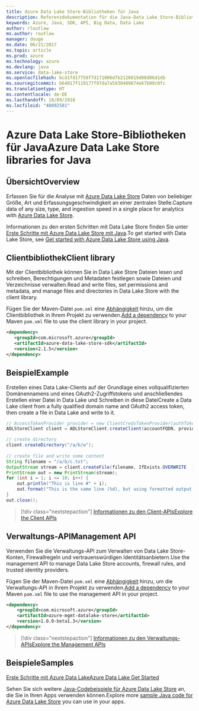 ```yaml
---
title: Azure Data Lake Store-Bibliotheken für Java
description: Referenzdokumentation für die Java-Data Lake Store-Bibliotheken
keywords: Azure, Java, SDK, API, Big Data, Data Lake
author: rloutlaw
ms.author: routlaw
manager: douge
ms.date: 06/21/2017
ms.topic: article
ms.prod: azure
ms.technology: azure
ms.devlang: java
ms.service: data-lake-store
ms.openlocfilehash: bcd1fd17759f7d171006d7b2126019d00d06d1db
ms.sourcegitcommit: b64017f119177f97da7a5930489874e67b09c0fc
ms.translationtype: HT
ms.contentlocale: de-DE
ms.lasthandoff: 10/09/2018
ms.locfileid: "48892581"
---
```

# <a name="azure-data-lake-store-libraries-for-java"></a><span data-ttu-id="5cd76-104">Azure Data Lake Store-Bibliotheken für Java</span><span class="sxs-lookup"><span data-stu-id="5cd76-104">Azure Data Lake Store libraries for Java</span></span>

## <a name="overview"></a><span data-ttu-id="5cd76-105">Übersicht</span><span class="sxs-lookup"><span data-stu-id="5cd76-105">Overview</span></span>

<span data-ttu-id="5cd76-106">Erfassen Sie für die Analyse mit [Azure Data Lake Store](/azure/data-lake-store/data-lake-store-overview) Daten von beliebiger Größe, Art und Erfassungsgeschwindigkeit an einer zentralen Stelle.</span><span class="sxs-lookup"><span data-stu-id="5cd76-106">Capture data of any size, type, and ingestion speed in a single place for analytics with [Azure Data Lake Store](/azure/data-lake-store/data-lake-store-overview).</span></span>

<span data-ttu-id="5cd76-107">Informationen zu den ersten Schritten mit Data Lake Store finden Sie unter [Erste Schritte mit Azure Data Lake Store mit Java](/azure/data-lake-store/data-lake-store-get-started-java-sdk).</span><span class="sxs-lookup"><span data-stu-id="5cd76-107">To get started with Data Lake Store, see [Get started with Azure Data Lake Store using Java](/azure/data-lake-store/data-lake-store-get-started-java-sdk).</span></span>


## <a name="client-library"></a><span data-ttu-id="5cd76-108">Clientbibliothek</span><span class="sxs-lookup"><span data-stu-id="5cd76-108">Client library</span></span>

<span data-ttu-id="5cd76-109">Mit der Clientbibliothek können Sie in Data Lake Store Dateien lesen und schreiben, Berechtigungen und Metadaten festlegen sowie Dateien und Verzeichnisse verwalten.</span><span class="sxs-lookup"><span data-stu-id="5cd76-109">Read and write files, set permissions and metadata, and manage files and directories in Data Lake Store with the client library.</span></span>

<span data-ttu-id="5cd76-110">Fügen Sie der Maven-Datei `pom.xml` eine [Abhängigkeit](https://maven.apache.org/guides/getting-started/index.html#How_do_I_use_external_dependencies) hinzu, um die Clientbibliothek in Ihrem Projekt zu verwenden.</span><span class="sxs-lookup"><span data-stu-id="5cd76-110">[Add a dependency](https://maven.apache.org/guides/getting-started/index.html#How_do_I_use_external_dependencies) to your Maven `pom.xml` file to use the client library in your project.</span></span>

```XML
<dependency>
   <groupId>com.microsoft.azure</groupId>
   <artifactId>azure-data-lake-store-sdk</artifactId>
   <version>2.1.5</version>
</dependency>
```   

## <a name="example"></a><span data-ttu-id="5cd76-111">Beispiel</span><span class="sxs-lookup"><span data-stu-id="5cd76-111">Example</span></span>

<span data-ttu-id="5cd76-112">Erstellen eines Data Lake-Clients auf der Grundlage eines vollqualifizierten Domänennamens und eines OAuth2-Zugriffstokens und anschließendes Erstellen einer Datei in Data Lake und Schreiben in diese Datei</span><span class="sxs-lookup"><span data-stu-id="5cd76-112">Create a Data Lake client from a fully qualified domain name and OAuth2 access token, then create a file in Data Lake and write to it.</span></span>

```java
// AccessTokenProvider provider = new ClientCredsTokenProvider(authTokenEndpoint, clientId, clientKey);
ADLStoreClient client = ADLStoreClient.createClient(accountFQDN, provider);

// create directory
client.createDirectory("/a/b/w");
        
// create file and write some content
String filename = "/a/b/c.txt";
OutputStream stream = client.createFile(filename, IfExists.OVERWRITE  );
PrintStream out = new PrintStream(stream);
for (int i = 1; i <= 10; i++) {
    out.println("This is line #" + i);
    out.format("This is the same line (%d), but using formatted output. %n", i);
}
out.close();
```

> [!div class="nextstepaction"]
> [<span data-ttu-id="5cd76-113">Informationen zu den Client-APIs</span><span class="sxs-lookup"><span data-stu-id="5cd76-113">Explore the Client APIs</span></span>](/java/api/overview/azure/datalakestore/client)


## <a name="management-api"></a><span data-ttu-id="5cd76-114">Verwaltungs-API</span><span class="sxs-lookup"><span data-stu-id="5cd76-114">Management API</span></span>

<span data-ttu-id="5cd76-115">Verwenden Sie die Verwaltungs-API zum Verwalten von Data Lake Store-Konten, Firewallregeln und vertrauenswürdigen Identitätsanbietern.</span><span class="sxs-lookup"><span data-stu-id="5cd76-115">Use the management API to manage Data Lake Store accounts, firewall rules, and trusted identity providers.</span></span>

<span data-ttu-id="5cd76-116">Fügen Sie der Maven-Datei `pom.xml` eine [Abhängigkeit](https://maven.apache.org/guides/getting-started/index.html#How_do_I_use_external_dependencies) hinzu, um die Verwaltungs-API in Ihrem Projekt zu verwenden.</span><span class="sxs-lookup"><span data-stu-id="5cd76-116">[Add a dependency](https://maven.apache.org/guides/getting-started/index.html#How_do_I_use_external_dependencies) to your Maven `pom.xml` file to use the management API in your project.</span></span>


```XML
<dependency>
    <groupId>com.microsoft.azure</groupId>
    <artifactId>azure-mgmt-datalake-store</artifactId>
    <version>1.0.0-beta1.3</version>
</dependency>
```

> [!div class="nextstepaction"]
> [<span data-ttu-id="5cd76-117">Informationen zu den Verwaltungs-APIs</span><span class="sxs-lookup"><span data-stu-id="5cd76-117">Explore the Management APIs</span></span>](/java/api/overview/azure/datalakestore/management)

## <a name="samples"></a><span data-ttu-id="5cd76-118">Beispiele</span><span class="sxs-lookup"><span data-stu-id="5cd76-118">Samples</span></span>

<span data-ttu-id="5cd76-119">[Erste Schritte mit Azure Data Lake][1]</span><span class="sxs-lookup"><span data-stu-id="5cd76-119">[Azure Data Lake Get Started][1]</span></span> 

[1]: https://github.com/Azure-Samples/data-lake-store-java-upload-download-get-started

<span data-ttu-id="5cd76-120">Sehen Sie sich weitere [Java-Codebeispiele für Azure Data Lake Store](https://azure.microsoft.com/resources/samples/?platform=java&term=lake) an, die Sie in Ihren Apps verwenden können.</span><span class="sxs-lookup"><span data-stu-id="5cd76-120">Explore more [sample Java code for Azure Data Lake Store](https://azure.microsoft.com/resources/samples/?platform=java&term=lake) you can use in your apps.</span></span>
